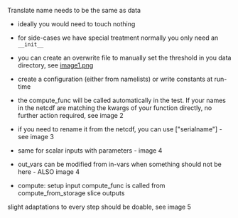 Translate name needs to be the same as data
- ideally you would need to touch nothing
- for side-cases we have special treatment
    normally you only need an `__init__`

- you can create an overwrite file to manually set the threshold in you data directory, see [image1.png](image1.png)
- create a configuration (either from namelists) or write constants at run-time

- the compute_func will be called automatically in the test. If your names in the netcdf are matching the kwargs of your function directly, no further action required, see image 2

- if you need to rename it from the netcdf, you can use ["serialname"] - see image 3
- same for scalar inputs with parameters  - image 4
- out_vars can be modified from in-vars when something should not be here - ALSO image 4


- compute:
    setup input
    compute_func is called from compute_from_storage
    slice outputs

slight adaptations to every step should be doable, see image 5